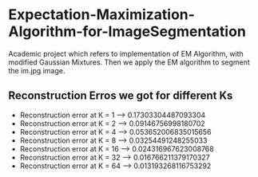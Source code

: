 # Expectation-Maximization-Algorithm-for-ImageSegmentation
Academic project which refers to implementation of EM Algorithm, with modified Gaussian Mixtures.
Then we apply the EM algorithm to segment the im.jpg image.

## Reconstruction Erros we got for different Ks
* Reconstruction error at K = 1 -->  0.17303304487093304
* Reconstruction error at K = 2 -->  0.09146756998180702
* Reconstruction error at K = 4 -->  0.053652006835015656
* Reconstruction error at K = 8 -->  0.03254491248255033
* Reconstruction error at K = 16 -->  0.024316967623008768
* Reconstruction error at K = 32 -->  0.016766211379170327
* Reconstruction error at K = 64 -->  0.013193268116753292
